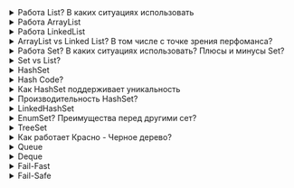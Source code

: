 <details><summary>Работа List? В каких ситуациях использовать</summary>
    <p><b>List</b> - это тип данных, в котором каждый элемент содержит какой-то контент (объект сылочного типа данных),
        а также ссылку на следующий элемент списка
    </p>
    <p>Интерфейс List объединяет несколько реализаций: <b>ArrayList, LinkedList, Vector, Stack</b></p>
    <img src="https://vertex-academy.com/tutorials/wp-content/uploads/2018/06/list-java-vertex-academy.png" width="30%" ><br>
    <p>Основное преимущество списка по сравнению с массивом - его можно легко расширять</p>
    <ul>методы:
        <li><b>int size()</b></li>
        <li><b>boolean isEmpty()</b></li>
        <li><b>boolean contains(Object o)</b></li>
        <li><b>Iterator&lt;E&gt; iterator()</b></li>
        <li><b>Object[] toArray()</b></li>
        <li><b>boolean add(E e)</b></li>
        <li><b>boolean remove(Object o)</b></li>
        <li><b>boolean containsAll(Collection&lt;?&gt; c)</b></li>
        <li><b>boolean addAll(Collection&lt;? extends E&gt; c)</b></li>
        <li><b>void clear()</b></li>
        <li><b>E get(int index)</b></li>
        <li><b>E set(int index, E element)</b></li>
        <li><b>int indexOf(Object o)</b></li>
        <li><b>int lastIndexOf(Object o)</b></li>
        <li><b>of(E... elements)</b> - статические методы</li>
        <li><b>default void replaceAll(UnaryOperator&lt;E&gt; operator)</b> - default method</li>
        <li><b>default void sort(Comparator&lt;? super E&gt; c)</b> - default method</li>
    </ul>
    <ul>использование когда:
        <li>есть элементы, которые могут повторяться</li>
        <li>нужен доступ к элементам по индексу</li>
        <li>возможны null</li>
    </ul>
</details>

<details><summary>Работа ArrayList</summary>
    <p>ArrayList одна из реализаций интерфейса List. В основе ArrayList лежит идея динамического массива, с возможностью
        добавлять и удалять элементы, при этом будет увеличиваться или уменьшаться по мере необходимости
    </p>
    <ul>Конструкторы:
        <li>public ArrayList()</li>
        <li>public ArrayList(int initialCapacity)</li>
        <li>public ArrayList(Collection&lt;? extends E&gt; c)</li>
    </ul>
    <p>При инициализации ArrayList с помощью конструктора без параметров, под капотом, создается массив <b>elementData</b>
    с дефолтным количеством элементов <b>capacity</b> 10 типа Object.
    </p>
    <p>Так же можно инициализировать ArrayList с определенным кол-вом элементов, используя конструктор <b>public ArrayList(int initialCapacity)</b>,
    в случаи передачи 0 - будет инициализирован пустой массив, при передаче отрицательного значения будет выбрашено исключение IllegalArgumentException
    </p>
    <ol>Добавление элементов: list.add("0"):
        <li>проверяется, достаточно ли места в массиве для вставки нового элемента: ensureCapacity(size + 1);</li>
        <li>если достаточно, элемент добавляется в массив: elementData[size++] = element;</li>
        <li>если нет, вызывается метод grow(size + 1) в котором производится увеличение capacity, затем
            копирование существующего массива в новый, с учетом нового размера (capacity) где в конечном итоге вызывается
            нативный метод: System.arraycopy()
        </li>
    </ol>
    <ol>Добавление в «середину» списка: list.add(5, "100"):
        <li>проверяется, достаточно ли места в массиве для вставки нового элемента: ensureCapacity(size+1);</li>
        <li>подготавливается место для нового элемента с помощью: System.arraycopy()</li>
        <li>перезаписывается значение у элемента с указанным индексом: elementData[index] = element; size++;</li>
    </ol>
    <ol>Удаление элементов по индексу:
        <li>Определяется какое количество элементов надо скопировать: int numMoved = size - index - 1;</li>
        <li>затем копируем элементы используя System.arraycopy()</li>
        <li>Уменьшается размер массива и последнему элементу присваивается null: elementData[--size] = null</li>
    </ol>
    <p>При удалении по значению, в цикле просматриваются все элементы списка, до тех пор пока не будет найдено соответствие. Удален будет лишь первый найденный элемент.</p>
</details>

<details><summary>Работа LinkedList</summary>
    <p><b>LinkedList</b> одна из реализаций List, которая еще реализует интерфейс Deque, что обеспечивает создание связанного списка
        в виде двунаправленной очереди. Который позволяет хранить элементы любого ссылочного типа данных.
    </p>
    <p>Каждый элемент этого списка является узлом (объектом внутреннего класса Node), который хранит ссылки на следующий и предыдущий элемент
        этой коллекции, а так же ссылку на сам элемент помещенный в эту коллекцию
    </p>
    <ul>Конструкторы:
        <li>public LinkedList()</li>
        <li>public LinkedList(Collection&lt;? extends E&gt; c)</li>
    </ul>
    <p><b>Создание связанного списка</b>: LinkedList&lt;Integer&gt list = new LinkedList&lt;&gt()<br>
        после создание экземпляра LinkedList, внутри у него создаются поля:<br>
        int size = 0;<br>
        Node&lt;E&gt; first;<br>
        Node&lt;E&gt; last;
    </p>
    <p><b>Добавление объекта в конец связанного списка</b>: list.add(8)<br>
        Создается объект элемента, создается объект узла (Node), которому в поле item задается значение элемента.
        Так же задаются поля next и prev ссылками на следующий и предыдущий узел списка соответственно. Изменяется поле size списка.
        Если это был первый элемент списка по поля узла next и prev будут иметь null ссылки 
    </p>
    <p><b>Добавление следующего элемента:</b><br>
        Сначала создается узел для нового элемента и устанавливается ссылка в поле prev на существующий элемент предыдущего узла коллекции,
        а следующим элементом у созданного узла остается null. Также этот новый узел сохраняется в переменную связанного списка last
    </p>
    <ol><b>Добавление объекта в середину связанного списка:</b>list.add(1, 13);
        <li>Сначала осуществляется проверка значения index, которое должно быть положительным числом, меньшим или равным размеру списка</li>
        <li>Если index равен размеру коллекции, то осуществляются действия, по вставке элемента в конец существующего списка</li>
        <li>Если же index не равен size списка, то осуществляется вставка перед элементом, который до этой вставки имеет заданный индекс</li>
        <li>С помощью метода node(index) определяется узел, находящийся в данный момент под индексом, под который нам необходимо вставить новый узел. 
            Поиск данного узла осуществляется с помощью простого цикла for
        </li>
        <li>Создается узел для нового элемента, устанавливается ссылка на предыдущий элемент и на следующий элемент</li>
    </ol>
    <p>Методы для удаления элементов: <br>
        <img src="https://habrastorage.org/r/w1560/web/52e/b4d/075/52eb4d07565e444e966ebeb652dd8202.jpg" width="50%">
    </p>
    <ol>Удаление элемента из связанного списка по его значению: list.remove(someObject);
        <li>Искомый объект сравнивается по порядку со всеми элементами, сохраненными в узлах списка, начиная с нулевого узла</li>
        <li>Когда найден узел, элемент которого равен искомому объекту, первым делом элемент сохраняется в отдельной переменной</li>
        <li>Переопределяются ссылки соседних узлов так, чтобы они указывали друг на друга</li>
        <li>Затем обнуляется значение узла, который содержит удаляемый объект, а также уменьшается размер коллекции</li>
    </ol>
</details>
<details><summary>ArrayList vs Linked List? В том числе с точке зрения перфоманса?</summary>
    <ol>Преимущества ArrayList
        <li>Возможность доступа к произвольному элементу по индексу за постоянное время</li>
        <li>Минимум накладных расходов при хранении такого списка</li>
        <li>Вставка в конец списка в среднем производится так же за постоянное время</li>
        <li>Удаление последнего элемента происходит за константное время</li>
        <li>Тк в основе массив - а массив в памяти хранится как непрерывный набор данных, что дает преимущества в производительности</li>
    </ol>
    <ol>Недостатки ArrayList
        <li>При вставке/удалении элемента в середине списка — это взывает перезапись всех элементов размещенных «правее»</li>
        <li>При удалении элементов размер массива не уменьшается, до явного вызова метода trimToSize()</li>
    </ol>
    <ol>Преимущества LinkedList 
        <li>Вставка/удаление/получение элементов из начала и конца списка происходит за константное время</li>
    </ol>
    <ol>Недостатки LinkedList 
        <li>Все операции из середины списка выполняются в среднем за линейное время</li>
        <li>Больше накладных расходов памяти, тк для содержаниея одного элемента, создаются еще ссылки на пред. и след. элементы,
            при удалении элементов они перезаписываются null, и ожидают gc
        </li>
    </ol>
    <table>
        <thead>
            <tr>
                <td style="border:solid 2px">Operation</td>
                <td style="border:solid 2px">ArrayList</td>
                <td style="border:solid 2px">LinkedList</td>
            </tr>
        </thead>
        <tbody>
            <tr>
                <td>add (в начало)</td>
                <td>O(n)</td>
                <td>O(1)</td>
            </tr>
            <tr>
                <td>add (в середину)</td>
                <td>O(n)</td>
                <td>O(n)</td>
            </tr>
            <tr  style="border-bottom:solid 2px">
                <td>add (в конец списка)</td>
                <td>O(n)</td>
                <td>O(1)</td>
            </tr>
            <tr>
                <td>get (первый элемент)</td>
                <td>O(1)</td>
                <td>O(1)</td>
            </tr>
            <tr>
                <td>get (из середины)</td>
                <td>O(1)</td>
                <td>O(n)</td>
            </tr>
            <tr  style="border-bottom:solid 2px">
                <td>get (последний элемент)</td>
                <td>O(1)</td>
                <td>O(1)</td>
            </tr>
            <tr>
                <td>delete (первый элемент)</td>
                <td>O(n)</td>
                <td>O(1)</td>
            </tr>
            <tr>
                <td>delete (из середины)</td>
                <td>O(n)</td>
                <td>O(n)</td>
            </tr>
            <tr  style="border-bottom:solid 2px">
                <td>delete (последний элемент)</td>
                <td>O(1)</td>
                <td>O(1)</td>
            </tr>
        </tbody>
    </table>
    <p><b>LinkedList</b> - стоит использовать когда нам предстоит очень много операций вставки/удаления в начале и конце списка</p>
    <p>В остальных случаях лучше использовать <b>ArrayList</b>. ArrayList более предсказуем для процессора, с точки зрения расположения 
        данных. Это массив, а там элементы расположены последовательно, занимая непрырывную область памяти. Это хорошо, так как 
        позволяет подгружать данные в кэши процессора без cache miss'ов. Процессор не простаивает, ожидая данные из оперативной памяти.
        С LinkedList такого нет, т.к. элементы располагаются в разных участках памяти, и предугадать расположение следующего элемента процессору не под силам.</p>
</details>
<details><summary>Работа Set? В каких ситуациях использовать? Плюсы и минусы Set?</summary>
    <p><b>Set</b> представляет набор уникальных элементов. Set расширяет интерфейс Collection. Set не добавляет новых методов, только вносит изменения унаследованные.
        В частности, метод add() добавляет элемент в коллекцию и возвращает true, если в коллекции еще нет такого элемента.</p>
    <ul><b>Set</b> имеет 3 часто используемых реализации:
        <li><b>HashSet</b> - хранит элементы в произвольном порядке, но быстро ищет. Подходит, если порядок не важен, но важна скорость</li>
        <li><b>LinkedHashSet</b> - хранить элементы в порядке добавления, работает медленней</li>
        <li><b>TreeSet</b> - хранит элементы отсортированными</li>
    </ul>
</details>
<details><summary>Set vs List?</summary>
    <ul>Различия:
        <li>List может хранить дублирующиеся элементы, Set - нет</li>
        <li>List поддерживает порядок вставки, Set - нет</li>
        <li>List может хранить любое количество null, Set - только одно значение</li>
        <li>List может предоставить элемент по индексу, Set - нет</li>
        <li>Для перебора элементов List использует ListIterator(двунаправленный перебор), Set - Iterator</li>
    </ul>
</details>
<details><summary>HashSet</summary>
    <p><b>HashSet</b> реализует интерфейс Set, основан на хэш-таблице, а также поддерживается с помощью экземпляра HashMap</p>
    <ul>Конструкторы:
        <li><b>public HashSet()</b> - инициализирует пустую HashMap</li>
        <li><b>public HashSet(int initialCapacity)</b></li>
        <li><b>HashSet(int initialCapacity, float loadFactor, boolean dummy)</b> - инициализирует новый пустой linked hash set</li>
    </ul>
    <ul>Методы:
        <li><b>public boolean add(E e)</b> - выполняет map.put(e, PRESENT)</li>
        <li><b>public boolean remove(Object o)</b> - map.remove(o)</li>
        <li><b>size()</b></li>
        <li><b>isEmpty()</b></li>
        <li><b>contains(Object o)</b></li>
        <li><b>public Object[] toArray()</b></li>
    </ul>
    <p>HashSet основан на HashMap, где элементами являются ключи, а значения HashMap заполняются пустыми объектами</p>
    <p>Мы не можем получить элементы по отдельности из HashSet, может только итерироваться по всем элементам, и получить в виде массива
        используя методы toArray
    </p>
    <ul>Поведение:
        <li>HashMap — это массив бакетов с емкостью по умолчанию 16 элементов. Каждый бакет хранит в себе элементы в виде связанного списка.
            Бакет определяется с помощью побитовых операций над хеш-кодом объекта.            
        </li>
        <li>Если для разных объектов с разными хеш-кодами был определен один и тот же бакет - они в нем будут хранится в виде связанного списка</li>
        <li>Если коэффициент загрузки достигнут, создается новый массив, вдвое превышающий размер предыдущего, и все элементы повторно хешируются 
            и перераспределяются между новыми соответствующими корзинами
        </li>
    </ul>
</details>
<details><summary>Hash Code?</summary>
    <p><b>Хеш-функция</b> - функция, осуществляющая преобразование массива входных данных произвольной длины в выходную битовую строку 
        установленной длины, выполняемое определённым алгоритмом. Преобразование, производимое хеш-функцией, называется хешированием. 
        Исходные данные называются входным массивом
    </p>
    <p>Относительно Java метод hashCode() является хеш-функцией. Этот метод есть у каждого класса, тк этот метод объявлен в классе Object.</p>
    <p>hashCode() возвращает значение (хеш-код) типа int, соответственно множество этих значений ограничено диапазоном примитивного типа int</p>
    <ul>Контракт hashCode:
        <li>для одного и того-же объекта, хеш-код всегда будет одинаковым</li>
        <li>если объекты одинаковые, то и хеш-коды одинаковые</li>
        <li>если хеш-коды равны, то входные объекты не всегда равны (коллизия)</li>
        <li>если хеш-коды разные, то и объекты гарантированно разные</li>
    </ul>
</details>
<details><summary>Как HashSet поддерживает уникальность</summary>
    <p>За счет hashCode и equals</p>
</details>
<details><summary>Производительность HashSet?</summary>
    <p>На производительность HashSet влияют в основном два параметра — его Initial Capacity и Load Factor</p>
    <p>Ожидаемая сложность алгоритма добавления элемента в набор составляет O(1), которая может упасть до O(n) 
        в худшем случае (присутствует только одна корзина) — поэтому важно поддерживать правильную емкость HashSet
    </p>
    <p>Важное примечание: начиная с JDK 8 временная сложность в наихудшем случае составляет O(log*n)</p>
    <ul>Компромис выбора Capacity и Load Factor
        <li>Высокая начальная емкость хороша для большого количества записей в сочетании с небольшим количеством итераций или без них</li>
        <li>Низкая начальная емкость хороша для нескольких записей с большим количеством итераций</li>
    </ul>
</details>
<details><summary>LinkedHashSet</summary>
    <p>LinkedHashSet расширяет класс HashSet, не добавляя никаких новых методов. Класс поддерживает связный список элементов набора в 
        том порядке, в котором они вставлялись. Это позволяет организовать упорядоченную итерацию вставки в набор
    </p>
    <ul>Кщнструкторы:
        <li>
            <b>public LinkedHashSet()</b> - который вызывает конструктор HashSet: super(16, .75f, true) - в результате чего инициализируется LinkedHashMap
        </li>
        <li>...все конструкторы вызывают конструкторs суперкласса HashSet - передавая туда параметры - в результате чего инициализируются LinkedHashMap</li>
    </ul>
</details>
<details><summary>EnumSet? Преимущества перед другими сет?</summary>
    <p><b>EnumSet</b> специализированная реализация Set, предназначенная для работы с Enum.</p>
    <p>Так как EnumSet это абстрактный класс, то мы не можем создать инстанс напрямую. Но у него есть статические фабричные методы для создания экземпляров</p>
    <ul>2 реализации EnumSet
        <li><b>RegularEnumSet</b> - использует один длинный объект для хранения элементов EnumSet. Каждый бит элемента long представляет значение Enum. 
            Поскольку размер long составляет 64 бита, он может хранить до 64 различных элементов
        </li>
        <li><b>JumboEnumSet</b> - использует массив long, для хранения элементов EnumSet. Единственное отличие от RegularEnumSet заключается в том,
            что JumboEnumSet использует long массив для хранения битового вектора, что позволяет хранить более 64 значений.
        </li>
    </ul>
    <ul>Особенности:
        <li>Расширяет AbstractSet и реализует Set</li>
        <li>EnumSet не синхронизированная</li>
        <li>Высокопроизводительная коллекция, быстрей чем HashSet</li>
        <li>Все элементы в EnumSet должны исходить из одного типа перечисления, который указывается при создании набора явно или неявно</li>
        <li>Не допускает <b>null</b></li>
        <li>Он использует <b>fail safe</b> (отказоустойчивый) итератор, поэтому он не бросает исключение ConcurrentModificationException,
            если коллекция будет изменена во время итерации
        </li>
        <li>Представляет паттерн Фабрика для инициализации объектов</li>
    </ul>
    <ol>Преимущества EnumSet:
        <li>EnumSet быстрее, чем HashSet, потому что нам не нужно вычислять хэш-код, чтобы найти нужное ведро</li>
        <li>Вычисления выполняются за постоянное время, а требуемое пространство очень мало</li>
    </ol>
    <ul>Методы:
        <li><b>allOf(Class&lt;E&gt; elementType)</b> - создает коллекцию из всех значений переданного класса перечисления</li>
        <li><b>complementOf(EnumSet&lt;E&gt; s)</b> - создает набор перечислений с тем же типом элементов, что и указанный набор
            перечислений, изначально содержащий все элементы этого типа, не содержащиеся в указанном наборе
        </li>
        <li><b>noneOf(Class&lt;E&gt; elementType)</b> - создает пустой набор enum с указанным типом элемента</li>
        <li><b>range(E from, E to)</b> - Создает набор перечислений, первоначально содержащий все элементы в диапазоне,
            определяемом двумя указанными конечными точками
        </li>
        <li><b>of</b> - различные вариации создания набора из перечислений</li>
    </ul>
</details>
<details><summary>TreeSet</summary>
    <p><b>TreeSet</b> — это отсортированная коллекция, которая расширяет класс AbstractSet и реализует интерфейс NavigableSet</p>
    <p>TreeSet использует самобалансирующееся бинарное дерево поиска, точнее красно-черное дерево.</p>
    <ul>Особенности:
        <li>Хранит уникальные элементы</li>
        <li>Он не сохраняет порядок вставки элементов</li>
        <li>Сортирует элементы относительно переданного компаратора или реализованного Comparable в классе объекта</li>
        <li>Не синхронизированный</li>
        <li>До Java 7 можно было добавлять пустые элементы в пустой TreeSet. После - нет</li>
    </ul>
    <p>Производительность: По сравнению с HashSet производительность TreeSet ниже. Такие операции, как добавление, удаление
        и поиск, занимают O(log n) времени, в то время как такие операции, как печать n элементов в отсортированном порядке,
        требуют O(n) времени
    </p>
</details>
<details><summary>Как работает Красно - Черное дерево?</summary>
    <p><b>Красно-чёрное дерево</b> — один из видов самобалансирующихся двоичных деревьев поиска, гарантирующих логарифмический 
        рост высоты дерева от числа узлов и позволяющее быстро выполнять основные операции дерева поиска: добавление, удаление 
        и поиск узла. Сбалансированность достигается за счёт введения дополнительного атрибута узла дерева — «цвета». Этот атрибут 
        может принимать одно из двух возможных значений — «чёрный» или «красный».
    </p>
    <ol>Свойства:
        <li>Для каждого узла с ключом $ k $ выполняется критерий упорядочения: ключи всех левых потомков < k < ключи всех правых потомков</li>
        <li>Каждый узел окрашен либо в красный, либо в черный цвет (в структуре данных узла появляется дополнительное поле – бит цвета)</li>
        <li>Корень окрашен в черный цвет</li>
        <li>Листья (так называемые NULL-узлы) окрашены в черный цвет</li>
        <li>Каждый красный узел должен иметь два черных дочерних узла. Нужно отметить, что у черного узла могут быть 
            черные дочерние узлы. Красные узлы в качестве дочерних могут иметь только черные
        </li>
        <li>Пути от узла к его листьям должны содержать одинаковое количество черных узлов(это черная высота)</li>
    </ol>
    <p>Соблюдение свойств красно-черного дерева позволяет обеспечить выполнение операций вставки, удаления и выборки за время O(log n)</p>
    <a href="https://habr.com/ru/post/555404/">Понимаем красно-черное дерево</a>
</details>
<details><summary>Queue</summary>
    <p>Обобщенный интерфейс Queue<E> расширяет базовый интерфейс Collection и определяет поведение класса в качестве однонаправленной очереди</p>
    <ul>Методы:
        <li><b>E element()</b> - возвращает, но не удаляет, элемент из начала очереди. Если очередь пуста, генерирует исключение NoSuchElementException</li>
        <li><b>boolean offer(E obj)</b> - добавляет элемент obj в конец очереди. Если элемент удачно добавлен, возвращает true, иначе - false</li>
        <li><b>E peek()</b> - возвращает без удаления элемент из начала очереди. Если очередь пуста, возвращает значение null</li>
        <li><b>E poll()</b> - возвращает с удалением элемент из начала очереди. Если очередь пуста, возвращает значение null</li>
        <li><b>E remove()</b> - возвращает с удалением элемент из начала очереди. Если очередь пуста, генерирует исключение NoSuchElementException</li>
    </ul>
</details>
<details><summary>Deque</summary>
    <p>Deque расширяет интерфейс Queue и определяет поведение двунаправленной очереди, которая работает как обычная однонаправленная очередь, либо как стек, действующий по принципу LIFO</p>
    <ul>Методы:
        <li><b>void addFirst(E obj)</b> - добавляет элемент в начало очереди</li>
        <li><b>void addLast(E obj)</b> - добавляет элемент obj в конец очереди</li>
        <li><b>E getFirst()</b> - возвращает без удаления элемент из головы очереди. Если очередь пуста, генерирует исключение NoSuchElementException</li>
        <li><b>E getLast()</b> - возвращает без удаления последний элемент очереди. Если очередь пуста, генерирует исключение NoSuchElementException</li>
        <li><b>boolean offerFirst(E obj)</b> - добавляет элемент obj в самое начало очереди. Если элемент удачно добавлен, возвращает true, иначе - false</li>
        <li><b>boolean offerLast(E obj)</b> - добавляет элемент obj в конец очереди. Если элемент удачно добавлен, возвращает true, иначе - false</li>
        <li><b>E peekFirst()</b> - возвращает без удаления элемент из начала очереди. Если очередь пуста, возвращает значение null</li>
        <li><b>E peekLast()</b> - возвращает без удаления последний элемент очереди. Если очередь пуста, возвращает значение null</li>
        <li><b>E pollFirst()</b> - возвращает с удалением элемент из начала очереди. Если очередь пуста, возвращает значение null</li>
        <li><b>E pollLast()</b> - возвращает с удалением последний элемент очереди. Если очередь пуста, возвращает значение null</li>
        <li><b>E pop()</b> - возвращает с удалением элемент из начала очереди. Если очередь пуста, генерирует исключение NoSuchElementException</li>
        <li><b>void push(E element)</b> - добавляет элемент в самое начало очереди</li>
        <li><b>E removeFirst()</b> - возвращает с удалением элемент из начала очереди. Если очередь пуста, генерирует исключение NoSuchElementException</li>
        <li><b>E removeLast()</b> - возвращает с удалением элемент из конца очереди. Если очередь пуста, генерирует исключение NoSuchElementException</li>
        <li><b>boolean removeFirstOccurrence(Object obj)</b> - удаляет первый встреченный элемент obj из очереди. Если удаление произшло, то возвращает true, иначе возвращает false</li>
        <li><b>boolean removeLastOccurrence(Object obj)</b> - удаляет последний встреченный элемент obj из очереди. Если удаление произшло, то возвращает true, иначе возвращает false</li>
    </ul>
</details>
<details><summary>Fail-Fast</summary>
    <p>Fail-Fast прерывают работу как можно быстрее, немедленно обнаруживая сбои и останавливая всю операцию</p>
    <p>Коллекции поддерживают внутренний счетчик под названием modCount. Каждый раз, когда элемент добавляется или удаляется из коллекции, этот счетчик увеличивается</p>
    <p>при каждом вызове next() текущее значение modCount сравнивается с начальным значением. В случае несоответствия генерируется исключение ConcurrentModificationException,
        которое прерывает всю операцию
    </p>
    <p>Если во время итерации по коллекции элемент удаляется с помощью метода iterator remove(), это совершенно безопасно и не вызывает исключения</p>
</details>
<details><summary>Fail-Safe</summary>
    <p>Отказоустойчивые итераторы предпочитают отсутствие сбоев неудобствам обработки исключений</p>
    <p>Эти итераторы создают клон фактической коллекции и перебирают ее. Если какое-либо изменение происходит после создания итератора, копия остается нетронутой.
        Следовательно, эти итераторы продолжают перебирать коллекцию, даже если она изменена.
    </p>
    <ul>Недостатки:
        <li>Нет гарантии получения обновленной коллекции, так как fail-safe итератор работает с копией первоначальной коллекции</li>
        <li>Дополнительные расходы на создание клона коллекции</li>
    </ul>
    <p>Однако важно помнить, что действительно отказоустойчивых итераторов не существует. Правильный термин — слабо согласованный</p>
    <p>Недостатком является то, что итератор не гарантирует возврат обновленных данных из коллекции, поскольку он работает с клоном, а не с фактической коллекцией</p>
    <p></p>
</details>
